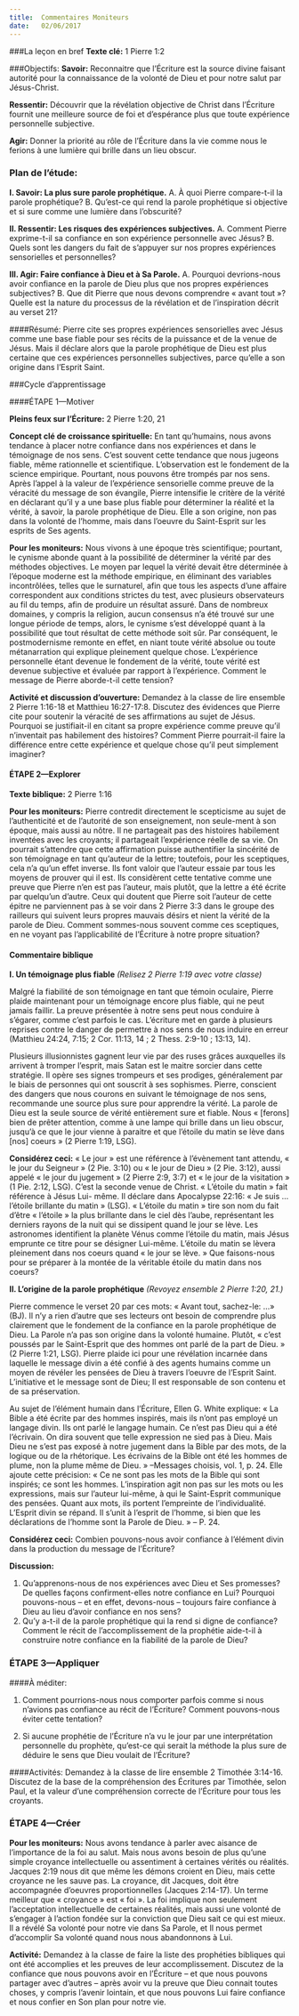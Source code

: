 ```yaml
---
title:  Commentaires Moniteurs
date:   02/06/2017
---
```


###La leçon en bref
**Texte clé:** 1 Pierre 1:2

###Objectifs:
**Savoir:** Reconnaitre que l’Écriture est la source divine faisant autorité pour la connaissance de la volonté de  Dieu et pour notre salut par Jésus-Christ.

**Ressentir:** Découvrir que la révélation objective de Christ dans l’Écriture fournit une meilleure source de foi  et d’espérance plus que toute expérience personnelle subjective. 

**Agir:** Donner la priorité au rôle de l’Écriture dans la vie comme nous le ferions à une lumière qui brille dans  un lieu obscur. 

### Plan de l’étude:
**I. Savoir: La plus sure parole prophétique.**
A. À quoi Pierre compare-t-il la parole prophétique?
B. Qu’est-ce qui rend la parole prophétique si objective et si sure comme une lumière dans l’obscurité?

**II. Ressentir: Les risques des expériences subjectives.**
A. Comment Pierre exprime-t-il sa confiance en son expérience personnelle avec Jésus?
B. Quels sont les dangers du fait de s’appuyer sur nos propres expériences sensorielles et personnelles?

**III. Agir: Faire confiance à Dieu et à Sa Parole.**
A. Pourquoi devrions-nous avoir confiance en la parole de Dieu plus que nos propres expériences subjectives? 
B. Que dit Pierre que nous devons comprendre « avant tout »? Quelle est la nature du processus de la  révélation et de l’inspiration décrit au verset 21?

####Résumé:
Pierre cite ses propres expériences sensorielles avec Jésus comme une base fiable pour ses récits  de la puissance et de la venue de Jésus. Mais il déclare alors que la parole prophétique de Dieu est plus  certaine que ces expériences personnelles subjectives, parce qu’elle a son origine dans l’Esprit Saint. 

###Cycle d’apprentissage

####ÉTAPE 1—Motiver

**Pleins feux sur l’Écriture:** 2 Pierre 1:20, 21

**Concept clé de croissance spirituelle:** En tant qu’humains, nous avons tendance à placer notre confiance  dans nos expériences et dans le témoignage de nos sens. C’est souvent cette tendance que nous jugeons fiable,   même rationnelle et scientifique. L’observation est le fondement de la science empirique. Pourtant, nous  pouvons être trompés par nos sens. Après l’appel à la valeur de l’expérience sensorielle comme preuve de la  véracité du message de son évangile, Pierre intensifie le critère de la vérité en déclarant qu’il y a une base plus  fiable pour déterminer la réalité et la vérité, à savoir, la parole prophétique de Dieu. Elle a son origine, non pas  dans la volonté de l’homme, mais dans l’oeuvre du Saint-Esprit sur les esprits de Ses agents. 

**Pour les moniteurs:** Nous vivons à une époque très scientifique; pourtant, le cynisme abonde quant à la  possibilité de déterminer la vérité par des méthodes objectives. Le moyen par lequel la vérité devait être  déterminée à l’époque moderne est la méthode empirique, en éliminant des variables incontrôlées, telles que  le surnaturel, afin que tous les aspects d’une affaire correspondent aux conditions strictes du test, avec  plusieurs observateurs au fil du temps, afin de produire un résultat assuré. Dans de nombreux domaines, y  compris la religion, aucun consensus n’a été trouvé sur une longue période de temps, alors, le cynisme s’est développé quant à la possibilité que tout résultat de cette méthode soit sûr. Par conséquent, le  postmodernisme remonte en effet, en niant toute vérité absolue ou toute métanarration qui explique  pleinement quelque chose. L’expérience personnelle étant devenue le fondement de la vérité, toute vérité est  devenue subjective et évaluée par rapport à l’expérience. Comment le message de Pierre aborde-t-il cette  tension? 

**Activité et discussion d’ouverture:** Demandez à la classe de lire ensemble 2 Pierre 1:16-18 et Matthieu  16:27-17:8. Discutez des évidences que Pierre cite pour soutenir la véracité de ses affirmations au sujet de  Jésus. Pourquoi se justifiait-il en citant sa propre expérience comme preuve qu’il n’inventait pas habilement des  histoires? Comment Pierre pourrait-il faire la différence entre cette expérience et quelque chose qu’il peut  simplement imaginer? 

#### ÉTAPE 2—Explorer

**Texte biblique:** 2 Pierre 1:16

**Pour les moniteurs:** Pierre contredit directement le scepticisme au sujet de l’authenticité et de l’autorité de  son enseignement, non seule-ment à son époque, mais aussi au nôtre. Il ne partageait pas des histoires habilement inventées avec les croyants; il partageait l’expérience réelle de sa vie. On pourrait s’attendre que  cette affirmation puisse authentifier la sincérité de son témoignage en tant qu’auteur de la lettre; toutefois, pour les sceptiques, cela n’a qu’un effet inverse. Ils font valoir que l’auteur essaie par tous les moyens de  prouver qui il est. Ils considèrent cette tentative comme une preuve que Pierre n’en est pas l’auteur, mais  plutôt, que la lettre a été écrite par quelqu’un d’autre. Ceux qui doutent que Pierre soit l’auteur de cette épitre  ne parviennent pas à se voir dans 2 Pierre 3:3 dans le groupe des railleurs qui suivent leurs propres mauvais désirs et nient la vérité de la parole de Dieu. Comment sommes-nous souvent comme ces sceptiques, en ne  voyant pas l’applicabilité de l’Écriture à notre propre situation? 

#### Commentaire biblique

**I. Un témoignage plus fiable** *(Relisez 2 Pierre 1:19 avec votre classe)*

Malgré la fiabilité de son témoignage en tant que témoin oculaire, Pierre plaide maintenant pour un  témoignage encore plus fiable, qui ne peut jamais faillir. La preuve présentée à notre sens peut nous conduire à  s’égarer, comme c’est parfois le cas. L’écriture met en garde à plusieurs reprises contre le danger de permettre à  nos sens de nous induire en erreur (Matthieu 24:24, 7:15; 2 Cor. 11:13, 14 ; 2 Thess. 2:9-10 ; 13:13, 14). 

Plusieurs illusionnistes gagnent leur vie par des ruses grâces auxquelles ils arrivent à tromper l’esprit, mais  Satan est le maitre sorcier dans cette stratégie. Il opère ses signes trompeurs et ses prodiges, généralement par  le biais de personnes qui ont souscrit à ses sophismes. Pierre, conscient des dangers que nous courons en  suivant le témoignage de nos sens, recommande une source plus sure pour apprendre la vérité. La parole de  Dieu est la seule source de vérité entièrement sure et fiable. Nous « [ferons] bien de prêter attention, comme à  une lampe qui brille dans un lieu obscur, jusqu’à ce que le jour vienne à paraitre et que l’étoile du matin se lève  dans [nos] coeurs » (2 Pierre 1:19, LSG).

**Considérez ceci:** « Le jour » est une référence à l’évènement tant attendu, « le jour du Seigneur » (2 Pie.  3:10) ou « le jour de Dieu » (2 Pie. 3:12), aussi appelé « le jour du jugement » (2 Pierre 2:9, 3:7) et « le jour de la  visitation » (1 Pie. 2:12, LSG). C’est la seconde venue de Christ. « L’étoile du matin » fait référence à Jésus Lui- même. Il déclare dans Apocalypse 22:16: « Je suis … l’étoile brillante du matin » (LSG). « L’étoile du matin » tire  son nom du fait d’être « l’étoile » la plus brillante dans le ciel dès l’aube, représentant les derniers rayons de la  nuit qui se dissipent quand le jour se lève. Les astronomes identifient la planète Vénus comme l’étoile du  matin, mais Jésus emprunte ce titre pour se désigner Lui-même. L’étoile du matin se lèvera pleinement dans nos coeurs quand « le jour se lève. » Que faisons-nous pour se préparer à la montée de la véritable étoile du matin dans nos coeurs?

**II. L’origine de la parole prophétique** *(Revoyez ensemble 2 Pierre 1:20, 21.)*

Pierre commence le verset 20 par ces mots: « Avant tout, sachez-le: …» (BJ). Il n’y a rien d’autre que ses lecteurs  ont besoin de comprendre plus clairement que le fondement de la confiance en la parole prophétique de Dieu.  La Parole n’a pas son origine dans la volonté humaine. Plutôt, « c’est poussés par le Saint-Esprit que des  hommes ont parlé de la part de Dieu. » (2 Pierre 1:21, LSG).  Pierre plaide ici pour une révélation incarnée dans  laquelle le message divin a été confié à des agents humains comme un moyen de révéler les pensées de Dieu à  travers l’oeuvre de l’Esprit Saint. L’initiative et le message sont de Dieu; Il est responsable de son contenu et de  sa préservation. 

Au sujet de l’élément humain dans l’Écriture, Ellen G. White explique: « La Bible a été écrite par des hommes  inspirés, mais ils n’ont pas employé un langage divin. Ils ont parlé le langage humain. Ce n’est pas Dieu qui a  été l’écrivain. On dira souvent que telle expression ne sied pas à Dieu. Mais Dieu ne s’est pas exposé à notre  jugement dans la Bible par des mots, de la logique ou de la rhétorique. Les écrivains de la Bible ont été les  hommes de plume, non la plume même de Dieu. » –Messages choisis, vol. 1, p. 24. Elle ajoute cette précision: «  Ce ne sont pas les mots de la Bible qui sont inspirés; ce sont les hommes. L’inspiration agit non pas sur les  mots ou les expressions, mais sur l’auteur lui-même, à qui le Saint-Esprit communique des pensées. Quant aux mots, ils portent l’empreinte de l’individualité. L’Esprit divin se répand. Il s’unit à l’esprit de l’homme, si bien que  les déclarations de l’homme sont la Parole de Dieu. » – P. 24. 

**Considérez ceci:** Combien pouvons-nous avoir confiance à l’élément divin dans la production du message de  l’Écriture? 

**Discussion:**
1. Qu’apprenons-nous de nos expériences avec Dieu et Ses promesses? De quelles façons confirment-elles  notre confiance en Lui? Pourquoi pouvons-nous – et en effet, devons-nous – toujours faire confiance à Dieu au  lieu d’avoir confiance en nos sens?
2.  Qu’y a-t-il de la parole prophétique qui la rend si digne de confiance? Comment le récit de  l’accomplissement  de la prophétie aide-t-il à construire notre confiance en la fiabilité de la parole de Dieu?  

### ÉTAPE 3—Appliquer

####À méditer:
1.  Comment pourrions-nous nous comporter parfois comme si nous n’avions pas confiance au récit de  l’Écriture? Comment pouvons-nous éviter cette tentation?

2. Si aucune prophétie de l’Écriture n’a vu le jour par une interprétation personnelle du prophète, qu’est-ce qui  serait la méthode la plus sure de déduire le sens que Dieu voulait de l’Écriture? 

####Activités: 
Demandez à la classe de lire ensemble 2 Timothée 3:14-16. Discutez de la base de la compréhension des  Écritures par Timothée, selon Paul, et la valeur d’une compréhension correcte de l’Écriture pour tous les croyants.

### ÉTAPE 4—Créer

**Pour les moniteurs:** Nous avons tendance à parler avec aisance de l’importance de la foi au salut. Mais nous  avons besoin de plus qu’une simple croyance intellectuelle ou assentiment à certaines vérités ou réalités.  Jacques 2:19 nous dit que même les démons croient en Dieu, mais cette croyance ne les sauve pas. La croyance,  dit Jacques, doit être accompagnée d’oeuvres proportionnelles (Jacques 2:14-17). Un terme meilleur que «  croyance » est « foi ». La foi implique non seulement l’acceptation intellectuelle de certaines réalités, mais  aussi une volonté de s’engager à l’action fondée sur la conviction que Dieu sait ce qui est mieux. Il a révélé Sa  volonté pour notre vie dans Sa Parole, et Il nous permet d’accomplir Sa volonté quand nous nous abandonnons  à Lui. 

**Activité:** Demandez à la classe de faire la liste des prophéties bibliques qui ont été accomplies et les  preuves de leur accomplissement. Discutez de la confiance que nous pouvons avoir en l’Écriture – et que nous  pouvons partager avec d’autres – après avoir vu la preuve que Dieu connait toutes choses, y compris l’avenir  lointain, et que nous pouvons Lui faire confiance et nous confier en Son plan pour notre vie. 
